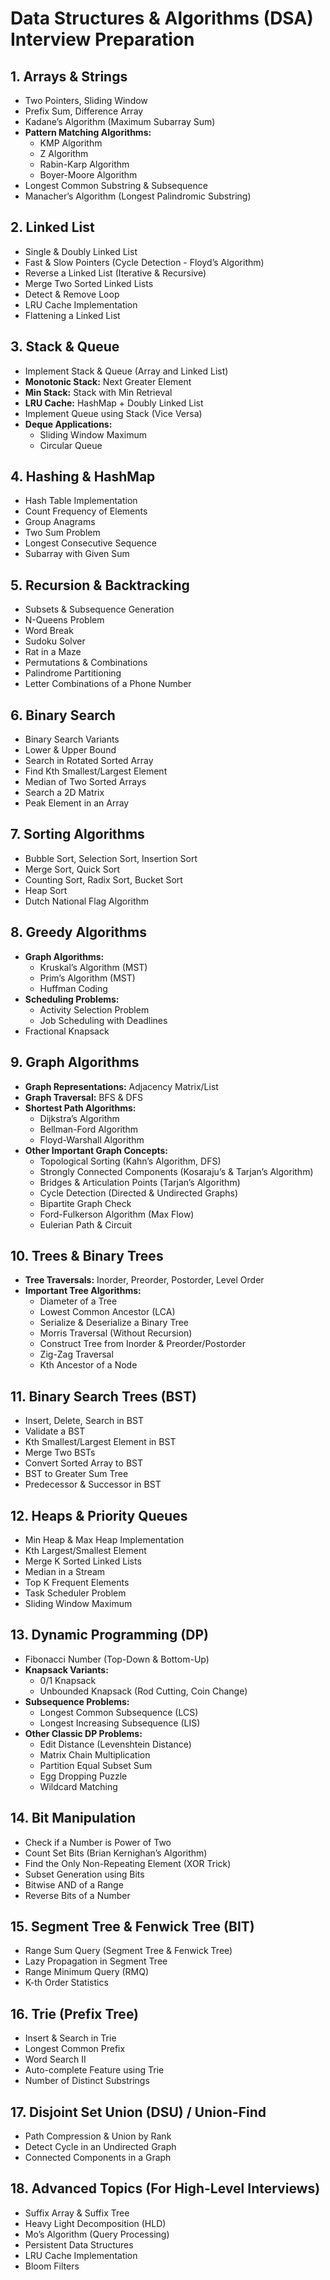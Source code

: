 # Data Structures & Algorithms (DSA) Interview Preparation

## 1. Arrays & Strings

- Two Pointers, Sliding Window
- Prefix Sum, Difference Array
- Kadane’s Algorithm (Maximum Subarray Sum)
- **Pattern Matching Algorithms:**
  - KMP Algorithm
  - Z Algorithm
  - Rabin-Karp Algorithm
  - Boyer-Moore Algorithm
- Longest Common Substring & Subsequence
- Manacher’s Algorithm (Longest Palindromic Substring)

## 2. Linked List

- Single & Doubly Linked List
- Fast & Slow Pointers (Cycle Detection - Floyd’s Algorithm)
- Reverse a Linked List (Iterative & Recursive)
- Merge Two Sorted Linked Lists
- Detect & Remove Loop
- LRU Cache Implementation
- Flattening a Linked List

## 3. Stack & Queue

- Implement Stack & Queue (Array and Linked List)
- **Monotonic Stack:** Next Greater Element
- **Min Stack:** Stack with Min Retrieval
- **LRU Cache:** HashMap + Doubly Linked List
- Implement Queue using Stack (Vice Versa)
- **Deque Applications:**
  - Sliding Window Maximum
  - Circular Queue

## 4. Hashing & HashMap

- Hash Table Implementation
- Count Frequency of Elements
- Group Anagrams
- Two Sum Problem
- Longest Consecutive Sequence
- Subarray with Given Sum

## 5. Recursion & Backtracking

- Subsets & Subsequence Generation
- N-Queens Problem
- Word Break
- Sudoku Solver
- Rat in a Maze
- Permutations & Combinations
- Palindrome Partitioning
- Letter Combinations of a Phone Number

## 6. Binary Search

- Binary Search Variants
- Lower & Upper Bound
- Search in Rotated Sorted Array
- Find Kth Smallest/Largest Element
- Median of Two Sorted Arrays
- Search a 2D Matrix
- Peak Element in an Array

## 7. Sorting Algorithms

- Bubble Sort, Selection Sort, Insertion Sort
- Merge Sort, Quick Sort
- Counting Sort, Radix Sort, Bucket Sort
- Heap Sort
- Dutch National Flag Algorithm

## 8. Greedy Algorithms

- **Graph Algorithms:**
  - Kruskal’s Algorithm (MST)
  - Prim’s Algorithm (MST)
  - Huffman Coding
- **Scheduling Problems:**
  - Activity Selection Problem
  - Job Scheduling with Deadlines
- Fractional Knapsack

## 9. Graph Algorithms

- **Graph Representations:** Adjacency Matrix/List
- **Graph Traversal:** BFS & DFS
- **Shortest Path Algorithms:**
  - Dijkstra’s Algorithm
  - Bellman-Ford Algorithm
  - Floyd-Warshall Algorithm
- **Other Important Graph Concepts:**
  - Topological Sorting (Kahn’s Algorithm, DFS)
  - Strongly Connected Components (Kosaraju’s & Tarjan’s Algorithm)
  - Bridges & Articulation Points (Tarjan’s Algorithm)
  - Cycle Detection (Directed & Undirected Graphs)
  - Bipartite Graph Check
  - Ford-Fulkerson Algorithm (Max Flow)
  - Eulerian Path & Circuit

## 10. Trees & Binary Trees

- **Tree Traversals:** Inorder, Preorder, Postorder, Level Order
- **Important Tree Algorithms:**
  - Diameter of a Tree
  - Lowest Common Ancestor (LCA)
  - Serialize & Deserialize a Binary Tree
  - Morris Traversal (Without Recursion)
  - Construct Tree from Inorder & Preorder/Postorder
  - Zig-Zag Traversal
  - Kth Ancestor of a Node

## 11. Binary Search Trees (BST)

- Insert, Delete, Search in BST
- Validate a BST
- Kth Smallest/Largest Element in BST
- Merge Two BSTs
- Convert Sorted Array to BST
- BST to Greater Sum Tree
- Predecessor & Successor in BST

## 12. Heaps & Priority Queues

- Min Heap & Max Heap Implementation
- Kth Largest/Smallest Element
- Merge K Sorted Linked Lists
- Median in a Stream
- Top K Frequent Elements
- Task Scheduler Problem
- Sliding Window Maximum

## 13. Dynamic Programming (DP)

- Fibonacci Number (Top-Down & Bottom-Up)
- **Knapsack Variants:**
  - 0/1 Knapsack
  - Unbounded Knapsack (Rod Cutting, Coin Change)
- **Subsequence Problems:**
  - Longest Common Subsequence (LCS)
  - Longest Increasing Subsequence (LIS)
- **Other Classic DP Problems:**
  - Edit Distance (Levenshtein Distance)
  - Matrix Chain Multiplication
  - Partition Equal Subset Sum
  - Egg Dropping Puzzle
  - Wildcard Matching

## 14. Bit Manipulation

- Check if a Number is Power of Two
- Count Set Bits (Brian Kernighan’s Algorithm)
- Find the Only Non-Repeating Element (XOR Trick)
- Subset Generation using Bits
- Bitwise AND of a Range
- Reverse Bits of a Number

## 15. Segment Tree & Fenwick Tree (BIT)

- Range Sum Query (Segment Tree & Fenwick Tree)
- Lazy Propagation in Segment Tree
- Range Minimum Query (RMQ)
- K-th Order Statistics

## 16. Trie (Prefix Tree)

- Insert & Search in Trie
- Longest Common Prefix
- Word Search II
- Auto-complete Feature using Trie
- Number of Distinct Substrings

## 17. Disjoint Set Union (DSU) / Union-Find

- Path Compression & Union by Rank
- Detect Cycle in an Undirected Graph
- Connected Components in a Graph

## 18. Advanced Topics (For High-Level Interviews)

- Suffix Array & Suffix Tree
- Heavy Light Decomposition (HLD)
- Mo’s Algorithm (Query Processing)
- Persistent Data Structures
- LRU Cache Implementation
- Bloom Filters
